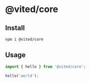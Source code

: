 # @vited/core

## Install

```bash
npm i @vited/core
```

## Usage

```ts
import { hello } from '@vited/core';

hello('world');
```
